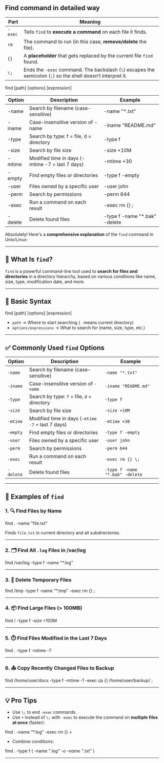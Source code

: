 ## Find command in detailed way

| Part    | Meaning                                                                                                      |
| ------- | ------------------------------------------------------------------------------------------------------------ |
| `-exec` | Tells `find` to **execute a command** on each file it finds.                                                 |
| `rm`    | The command to run (in this case, **remove/delete** the file).                                               |
| `{}`    | A **placeholder** that gets replaced by the current file `find` found.                                       |
| `\;`    | Ends the `-exec` command. The backslash (`\`) escapes the semicolon (`;`) so the shell doesn’t interpret it. |



find [path] [options] [expression]


| Option    | Description                                       | Example                       |
| --------- | ------------------------------------------------- | ------------------------------|
| -name   | Search by filename (case-sensitive)                 | -name "*.txt"                 |
| -iname  | Case-insensitive version of -name                   | -iname "README.md"            |
| -type   | Search by type: f = file, d = directory             | -type f                       |
| -size   | Search by file size                                 | -size +10M                    |
| -mtime  | Modified time in days (-mtime -7 = last 7 days)     | -mtime +30                    |
| -empty  | Find empty files or directories                     | -type f -empty                |
| -user   | Files owned by a specific user                      | -user john                    |
| -perm   | Search by permissions                               | -perm 644                     |
| -exec   | Run a command on each result                        | -exec rm {} \;                |
| -delete | Delete found files                                  | -type f -name "*.bak" -delete |





Absolutely! Here's a **comprehensive explanation** of the `find` command in Unix/Linux:

---

## 🧭 **What Is `find`?**

`find` is a powerful command-line tool used to **search for files and directories** in a directory hierarchy, based on various conditions like name, size, type, modification date, and more.

---

## 🔧 **Basic Syntax**


find [path] [options] [expression]


* `path` → Where to start searching (`.` means current directory)
* `options/expressions` → What to search for (name, size, type, etc.)

---

## ✅ **Commonly Used `find` Options**

| Option    | Description                                       | Example                         |
| --------- | ------------------------------------------------- | ------------------------------- |
| `-name`   | Search by filename (case-sensitive)               | `-name "*.txt"`                 |
| `-iname`  | Case-insensitive version of `-name`               | `-iname "README.md"`            |
| `-type`   | Search by type: `f` = file, `d` = directory       | `-type f`                       |
| `-size`   | Search by file size                               | `-size +10M`                    |
| `-mtime`  | Modified time in days (`-mtime -7` = last 7 days) | `-mtime +30`                    |
| `-empty`  | Find empty files or directories                   | `-type f -empty`                |
| `-user`   | Files owned by a specific user                    | `-user john`                    |
| `-perm`   | Search by permissions                             | `-perm 644`                     |
| `-exec`   | Run a command on each result                      | `-exec rm {} \;`                |
| `-delete` | Delete found files                                | `-type f -name "*.bak" -delete` |

---

## 🧪 **Examples of `find`**

### 1. 🔍 **Find Files by Name**


find . -name "file.txt"


Finds `file.txt` in current directory and all subdirectories.

---

### 2. 🗂️ **Find All `.log` Files in /var/log**


find /var/log -type f -name "*.log"


---

### 3. 🧹 **Delete Temporary Files**


find /tmp -type f -name "*.tmp" -exec rm {} \;


---

### 4. 📦 **Find Large Files (> 100MB)**


find / -type f -size +100M


---

### 5. ⏱️ **Find Files Modified in the Last 7 Days**


find . -type f -mtime -7


---

### 6. 📤 **Copy Recently Changed Files to Backup**


find /home/user/docs -type f -mtime -1 -exec cp {} /home/user/backup/ \;


---

## 💡 **Pro Tips**

* Use `\;` to end `-exec` commands.
* Use `+` instead of `\;` with `-exec` to execute the command on **multiple files at once** (faster):


find . -name "*.log" -exec rm {} +


* Combine conditions:


find . -type f \( -name "*.log" -o -name "*.txt" \)


---
